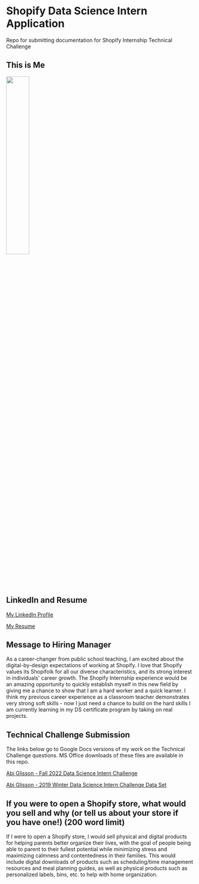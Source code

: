 # Shopify Data Science Intern Application
Repo for submitting documentation for Shopify Internship Technical Challenge

## This is Me
<img src="https://github.com/aglisson6/shopify-technical-challenge/blob/main/Abigail%20Glisson_square.jpg" width=35% height=35%>

## LinkedIn and Resume
[My LinkedIn Profile](https://www.linkedin.com/in/abigailglisson/)

[My Resume](https://drive.google.com/file/d/18MiMcjDogs6uZlhfCRCx7zl6X5f_Dal-/view?usp=sharing)

## Message to Hiring Manager
As a career-changer from public school teaching, I am excited about the digital-by-design expectations of working at Shopify. I love that Shopify values its Shopifolk for all our diverse characteristics, and its strong interest in individuals' career growth. The Shopify Internship experience would be an amazing opportunity to quickly establish myself in this new field by giving me a chance to show that I am a hard worker and a quick learner. I think my previous career experience as a classroom teacher demonstrates very strong soft skills - now I just need a chance to build on the hard skills I am currently learning in my DS certificate program by taking on real projects.

## Technical Challenge Submission

The links below go to Google Docs versions of my work on the Technical Challenge questions. MS Office downloads of these files are available in this repo.

[Abi Glisson - Fall 2022 Data Science Intern Challenge](https://docs.google.com/document/d/1xB521jdZ9nwTZPzZpFBO5XwuN52re3HM0n_muxcf_mk/edit?usp=sharing)

[Abi Glisson - 2019 Winter Data Science Intern Challenge Data Set](https://docs.google.com/spreadsheets/d/1qeRZHofc4UlaQ9uQerFutHVtAhBae84y0tDNdbKmlpU/edit?usp=sharing)

## If you were to open a Shopify store, what would you sell and why (or tell us about your store if you have one!) (200 word limit)
If I were to open a Shopify store, I would sell physical and digital products for helping parents better organize their lives, with the goal of people being able to parent to their fullest potential while minimizing stress and maximizing calmness and contentedness in their families. This would include digital downloads of products such as scheduling/time management resources and meal planning guides, as well as physical products such as personalized labels, bins, etc. to help with home organization.
